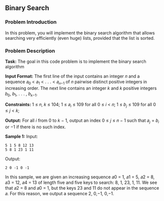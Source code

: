 ## Binary Search

### Problem Introduction
In this problem, you will implement the binary search algorithm that allows searching
very efficiently (even huge) lists, provided that the list is sorted.

### Problem Description
**Task:** The goal in this code problem is to implement the binary search algorithm

**Input Format:** The first line of the input contains an integer 𝑛 and a sequence 𝑎<sub>0</sub> < 𝑎<sub>1</sub> < . . . < 𝑎<sub>𝑛−1</sub> of 𝑛 pairwise distinct positive integers in increasing order. The next line contains an integer 𝑘 and 𝑘 positive integers 𝑏<sub>0</sub>, 𝑏<sub>1</sub>, . . . , 𝑏<sub>𝑘−1</sub>.

**Constraints:** 1 ≤ 𝑛, 𝑘 ≤ 104; 1 ≤ 𝑎<sub>𝑖</sub> ≤ 109 for all 0 ≤ 𝑖 < 𝑛; 1 ≤ 𝑏<sub>𝑗</sub> ≤ 109 for all 0 ≤ 𝑗 < 𝑘;

**Output:** For all 𝑖 from 0 to 𝑘 − 1, output an index 0 ≤ 𝑗 ≤ 𝑛 − 1 such that 𝑎<sub>𝑗</sub> = 𝑏<sub>𝑖</sub> or −1 if there is no such index.

**Sample 1:**
Input:
```
5 1 5 8 12 13
5 8 1 23 1 11
```
Output:
```
2 0 -1 0 -1
```
In this sample, we are given an increasing sequence 𝑎0 = 1, 𝑎1 = 5, 𝑎2 = 8, 𝑎3 = 12, 𝑎4 = 13 of length five and five keys to search: 8, 1, 23, 1, 11. We see that 𝑎2 = 8 and 𝑎0 = 1, but the keys 23 and 11 do not appear in the sequence 𝑎. For this reason, we output a sequence 2, 0,−1, 0,−1.


